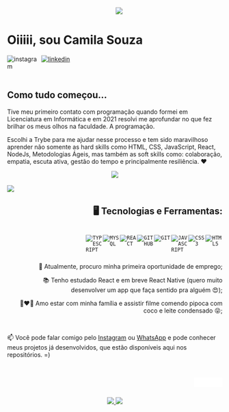 
<img align="right" width="250px" style="margin-top:-20px" src="https://github.com/camilapdsilva/camilapdsilva/blob/1f8e16fd3657474fcce0be804a6e82d3c213afe5/MilaFace_cropped-removebg-preview.png">

<div dsplay="inline-block">
 
 <h1 align="left">Oiiiii, sou Camila Souza</h1>
 <a href="https://www.instagram.com/milinhaps27/">
    <img align="left" width="80px" src="https://i.ibb.co/qkGSp1D/instagram.png" alt="instagram" style="vertical-align:top;">
  </a> 
  <a href="https://www.linkedin.com/in/camilapdsilva/">
    <img width="80px" src="https://i.ibb.co/RyZx12b/linkedin.png" alt="linkedin" style="vertical-align:top;">
  </a>
</div>

</br>
</br>


## Como tudo começou...

Tive meu primeiro contato com programação quando formei em Licenciatura em Informática e em 2021 resolvi me aprofundar no que fez brilhar os meus olhos na faculdade. A programação. 

Escolhi a Trybe para me ajudar nesse processo e tem sido maravilhoso aprender não somente as hard skills como HTML, CSS, JavaScript, React, NodeJs, Metodologias Ágeis, mas também as soft skills como: colaboração, empatia, escuta ativa, gestão do tempo e principalmente resiliência. ❤

<p align="center">
  <img src="https://super.abril.com.br/wp-content/uploads/2016/09/super_imggato_digitando_0.gif" width="350">
</p>

<img width="300px" align="left" src="https://github.com/camilapdsilva/camilapdsilva/blob/5fb54ec96c123921715098dfdd64f4eec312baa3/MilaBody-removebg-preview.png">
</br>
<h2 align="right">🖥️ Tecnologias e Ferramentas:</h2>
</br>
<code><img width="40px" align="right" src="https://cdn.jsdelivr.net/gh/devicons/devicon/icons/html5/html5-original-wordmark.svg" title = "HTML5"/></code>
<code><img width="40px" align="right" src="https://cdn.jsdelivr.net/gh/devicons/devicon/icons/css3/css3-original-wordmark.svg" title = "CSS3"/></code>
<code><img width="40px" align="right" src="https://cdn.jsdelivr.net/gh/devicons/devicon/icons/javascript/javascript-original.svg" title = "JAVASCRIPT"/></code>
<code><img width="40px" align="right" src="https://cdn.jsdelivr.net/gh/devicons/devicon/icons/git/git-original.svg" title = "GIT"/></code>
<code><img width="40px" align="right" src="https://cdn.jsdelivr.net/gh/devicons/devicon/icons/github/github-original.svg" title = "GITHUB"/></code>
<code><img width="40px" align="right" src="https://cdn.jsdelivr.net/gh/devicons/devicon/icons/react/react-original.svg" title = "REACT"/></code>
<code><img width="40px" align="right" src="https://cdn.jsdelivr.net/gh/devicons/devicon/icons/mysql/mysql-original.svg" title = "MYSQL"/></code>
<code><img width="40px" align="right" src="https://cdn.jsdelivr.net/gh/devicons/devicon/icons/typescript/typescript-original.svg" title = "TYPESCRIPT"/></code>


</br>
</br>
</br>
<div display="inline-block">
 <p align="right">🤿 Atualmente, procuro minha primeira oportunidade de emprego;</p>
 <p align="right">📚 Tenho estudado React e em breve React Native (quero muito desenvolver um app que faça sentido pra alguém 😍);</p>
 <p align="right">👩‍❤️‍👨 Amo estar com minha família e assistir filme comendo pipoca com coco e leite condensado 😝; </p>
</div>



</br>

📫 Você pode falar comigo pelo [Instagram](https://www.instagram.com/milinhaps27/) ou [WhatsApp](https://contate.me/camilapdssouza) e pode conhecer meus projetos já desenvolvidos, que estão disponíveis aqui nos repositórios. =)

</br>

<a href="https://www.instagram.com/milinhaps27/" target="_blank"><img align="right" alt="Instagram" width="22px" src="https://github.com/Aakarsh-B/trying-repos/blob/master/insta.svg" />
<a href="https://www.linkedin.com/in/camilapdsilva/" target="_blank"><img align="right" alt="LinkedIn" width="22px" src="https://github.com/Aakarsh-B/trying-repos/blob/master/linkedin.svg" />
<a href="https://portfolio-camilapdsilva.vercel.app/" target="_blank"><img align="right" alt="Blog" width="22px" src="https://github.com/Aakarsh-B/trying-repos/blob/master/dev-badge.svg" /></a>
</br>
##
<p align="center">
<a href="https://github.com/camilapdsilva">
  <img height="180em" src="https://github-readme-stats-eight-theta.vercel.app/api?username=camilapdsilva&show_icons=true&theme=algolia&include_all_commits=true&count_private=true"/>
  <img height="180em" src="https://github-readme-stats-eight-theta.vercel.app/api/top-langs/?username=camilapdsilva&layout=compact&langs_count=8&theme=algolia"/>
</a>
</p>

